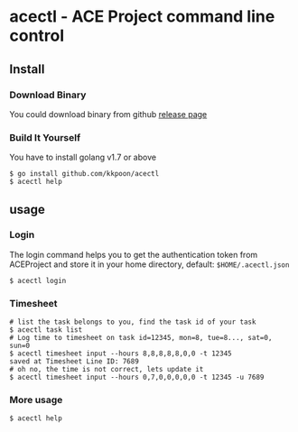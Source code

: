 # acectl - ACE Project command line control

## Install

### Download Binary

You could download binary from github [release page](https://github.com/kkpoon/acectl/releases)

### Build It Yourself

You have to install golang v1.7 or above

```shell
$ go install github.com/kkpoon/acectl
$ acectl help
```

## usage

### Login

The login command helps you to get the authentication token from ACEProject
and store it in your home directory, default: `$HOME/.acectl.json`

```shell
$ acectl login
```

### Timesheet

```shell
# list the task belongs to you, find the task id of your task
$ acectl task list
# Log time to timesheet on task id=12345, mon=8, tue=8..., sat=0, sun=0
$ acectl timesheet input --hours 8,8,8,8,8,0,0 -t 12345
saved at Timesheet Line ID: 7689
# oh no, the time is not correct, lets update it
$ acectl timesheet input --hours 0,7,0,0,0,0,0 -t 12345 -u 7689
```

### More usage

```shell
$ acectl help
```
